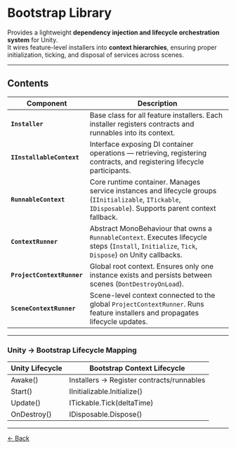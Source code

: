 # Bootstrap Library

Provides a lightweight **dependency injection and lifecycle orchestration system** for Unity.  
It wires feature-level installers into **context hierarchies**, ensuring proper initialization, ticking, and disposal of services across scenes.

---

## Contents

| Component | Description |
|------------|-------------|
| **`Installer`** | Base class for all feature installers. Each installer registers contracts and runnables into its context. |
| **`IInstallableContext`** | Interface exposing DI container operations — retrieving, registering contracts, and registering lifecycle participants. |
| **`RunnableContext`** | Core runtime container. Manages service instances and lifecycle groups (`IInitializable`, `ITickable`, `IDisposable`). Supports parent context fallback. |
| **`ContextRunner`** | Abstract MonoBehaviour that owns a `RunnableContext`. Executes lifecycle steps (`Install`, `Initialize`, `Tick`, `Dispose`) on Unity callbacks. |
| **`ProjectContextRunner`** | Global root context. Ensures only one instance exists and persists between scenes (`DontDestroyOnLoad`). |
| **`SceneContextRunner`** | Scene-level context connected to the global `ProjectContextRunner`. Runs feature installers and propagates lifecycle updates. |

---

### Unity → Bootstrap Lifecycle Mapping

| Unity Lifecycle | Bootstrap Context Lifecycle                                  |
|-----------------|--------------------------------------------------------------|
| Awake()         | Installers → Register contracts/runnables                   |
| Start()         | IInitializable.Initialize()                                  |
| Update()        | ITickable.Tick(deltaTime)                                    |
| OnDestroy()     | IDisposable.Dispose()                                        |

---

[← Back](../../../../../README.md)
